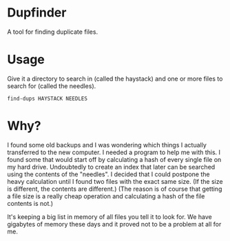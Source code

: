 # Dupfinder

A tool for finding duplicate files.

# Usage

Give it a directory to search in (called the haystack) and one or more files to search for (called the needles).

    find-dups HAYSTACK NEEDLES

# Why?

I found some old backups and I was wondering which things I actually transferred to the new computer. I needed a program to help me with this. I found some that would start off by calculating a hash of every single file on my hard drive. Undoubtedly to create an index that later can be searched using the contents of the "needles". I decided that I could postpone the heavy calculation until I found two files with the exact same size. (If the size is different, the contents are different.) (The reason is of course that getting a file size is a really cheap operation and calculating a hash of the file contents is not.)

It's keeping a big list in memory of all files you tell it to look for. We have gigabytes of memory these days and it proved not to be a problem at all for me.
